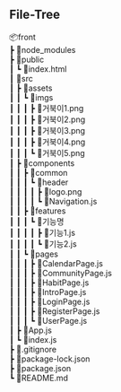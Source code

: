 ## File-Tree

📦front<br/>
 ┣ 📂node_modules<br/>
 ┣ 📂public<br/>
 ┃ ┗ 📜index.html<br/>
 ┃ 📂src<br/>
 ┃ ┣ 📂assets<br/>
 ┃ ┃ ┗ 📂imgs<br/>
 ┃ ┃ ┃ ┣ 📜거북이1.png<br/>
 ┃ ┃ ┃ ┣ 📜거북이2.png<br/>
 ┃ ┃ ┃ ┣ 📜거북이3.png<br/>
 ┃ ┃ ┃ ┣ 📜거북이4.png<br/>
 ┃ ┃ ┃ ┗ 📜거북이5.png<br/>
 ┃ ┣ 📂components<br/>
 ┃ ┃ ┣ 📂common<br/>
 ┃ ┃ ┃ ┗ 📂header<br/>
 ┃ ┃ ┃ ┃ ┣ 📜logo.png<br/>
 ┃ ┃ ┃ ┃ ┗ 📜Navigation.js<br/>
 ┃ ┃ ┣ 📂features<br/>
 ┃ ┃ ┃ ┗ 📂기능명<br/>
 ┃ ┃ ┃ ┃ ┣ 📜기능1.js<br/>
 ┃ ┃ ┃ ┃ ┗ 📜기능2.js<br/>
 ┃ ┃ ┗ 📂pages<br/>
 ┃ ┃ ┃ ┣ 📜CalendarPage.js<br/>
 ┃ ┃ ┃ ┣ 📜CommunityPage.js<br/>
 ┃ ┃ ┃ ┣ 📜HabitPage.js<br/>
 ┃ ┃ ┃ ┣ 📜IntroPage.js<br/>
 ┃ ┃ ┃ ┣ 📜LoginPage.js<br/>
 ┃ ┃ ┃ ┣ 📜RegisterPage.js<br/>
 ┃ ┃ ┃ ┗ 📜UserPage.js<br/>
 ┃ ┣ 📜App.js<br/>
 ┃ ┗ 📜index.js<br/>
 ┣ 📜.gitignore<br/>
 ┣ 📜package-lock.json<br/>
 ┣ 📜package.json<br/>
 ┗ 📜README.md<br/>
